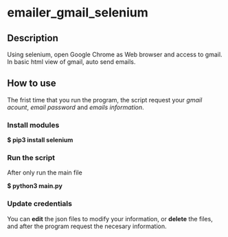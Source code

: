 # emailer_gmail_selenium
## Description
Using selenium, open Google Chrome as Web browser and access to gmail. 
In basic html view of gmail, auto send emails. 
## How to use
The frist time that you run the program, the script request your *gmail acount*, *email password* and *emails information*. 

### Install modules
**$ pip3 install selenium**

### Run the script
After only run the main file

**$ python3 main.py**

### Update credentials
You can **edit** the json files to modify your information, or **delete** the files, and after the program request the necesary information.
